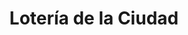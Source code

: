 ---
title: "Lotería de la Ciudad"
url: /ciudad-autonoma-de-buenos-aires/loteria-de-la-ciudad-avenida-saenz-2/
shop: Lotterie
---